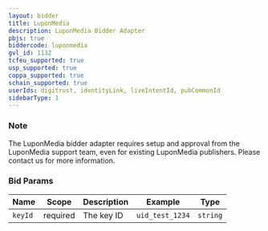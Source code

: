 ```yaml
---
layout: bidder
title: LuponMedia
description: LuponMedia Bidder Adapter
pbjs: true
biddercode: luponmedia
gvl_id: 1132
tcfeu_supported: true
usp_supported: true
coppa_supported: true
schain_supported: true
userIds: digitrust, identityLink, liveIntentId, pubCommonId
sidebarType: 1
---
```


### Note

The LuponMedia bidder adapter requires setup and approval from the LuponMedia support team, even for existing LuponMedia publishers. Please contact us for more information.

### Bid Params


| Name   | Scope    | Description              | Example         | Type      |
|--------|----------|--------------------------|-----------------|-----------|
| `keyId`| required | The key ID               | `uid_test_1234` | `string`  |
